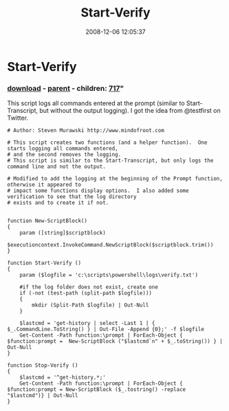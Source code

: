 ﻿---
pid:            716
parent:         715
children:       717
poster:         Steven Murawski
title:          Start-Verify
date:           2008-12-06 12:05:37
format:         posh
---

# Start-Verify

### [download](716.ps1) - [parent](715.md) - children: [717](717.md)"

This script logs all commands entered at the prompt (similar to Start-Transcript, but without the output logging).  I got the idea from @testfirst on Twitter.


```posh
# Author: Steven Murawski http://www.mindofroot.com

# This script creates two functions (and a helper function).  One starts logging all commands entered,
# and the second removes the logging.
# This script is similar to the Start-Transcript, but only logs the command line and not the output.

# Modified to add the logging at the beginning of the Prompt function, otherwise it appeared to 
# impact some functions display options.  I also added some verification to see that the log directory
# exists and to create it if not.


function New-ScriptBlock()
{
	param ([string]$scriptblock)
	$executioncontext.InvokeCommand.NewScriptBlock($scriptblock.trim())
}

function Start-Verify ()
{
	param ($logfile = 'c:\scripts\powershell\logs\verify.txt')

	#if the log folder does not exist, create one
	if (-not (test-path (split-path $logfile)))
	{
		mkdir (Split-Path $logfile) | Out-Null
	}

	$lastcmd = 'get-history | select -Last 1 | { $_.CommandLine.ToString() } | Out-File -Append {0};' -f $logfile
	Get-Content -Path function:\prompt | ForEach-Object { $function:prompt =  New-ScriptBlock ("$lastcmd`n" + $_.toString()) } | Out-Null
}

function Stop-Verify ()
{
	$lastcmd = '^get-history.*;' 
	Get-Content -Path function:\prompt | ForEach-Object { $function:prompt = New-ScriptBlock ($_.tostring() -replace "$lastcmd")} | Out-Null
}
```
